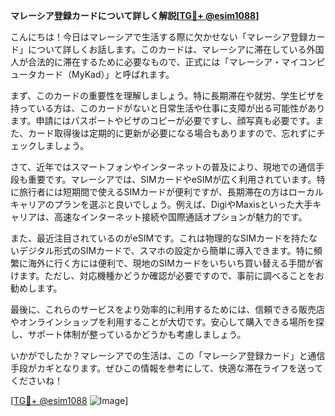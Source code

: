**マレーシア登録カードについて詳しく解説[[TG💪+ @esim1088](https://t.me/s/esim1088)]**

こんにちは！今日はマレーシアで生活する際に欠かせない「マレーシア登録カード」について詳しくお話します。このカードは、マレーシアに滞在している外国人が合法的に滞在するために必要なもので、正式には「マレーシア・マイコンピュータカード（MyKad）」と呼ばれます。

まず、このカードの重要性を理解しましょう。特に長期滞在や就労、学生ビザを持っている方は、このカードがないと日常生活や仕事に支障が出る可能性があります。申請にはパスポートやビザのコピーが必要ですし、顔写真も必要です。また、カード取得後は定期的に更新が必要になる場合もありますので、忘れずにチェックしましょう。

さて、近年ではスマートフォンやインターネットの普及により、現地での通信手段も重要です。マレーシアでは、SIMカードやeSIMが広く利用されています。特に旅行者には短期間で使えるSIMカードが便利ですが、長期滞在の方はローカルキャリアのプランを選ぶと良いでしょう。例えば、DigiやMaxisといった大手キャリアは、高速なインターネット接続や国際通話オプションが魅力的です。

また、最近注目されているのがeSIMです。これは物理的なSIMカードを持たないデジタル形式のSIMカードで、スマホの設定から簡単に導入できます。特に頻繁に海外に行く方には便利で、現地のSIMカードをいちいち買い替える手間が省けます。ただし、対応機種かどうか確認が必要ですので、事前に調べることをお勧めします。

最後に、これらのサービスをより効率的に利用するためには、信頼できる販売店やオンラインショップを利用することが大切です。安心して購入できる場所を探し、サポート体制が整っているかどうかも考慮しましょう。

いかがでしたか？マレーシアでの生活は、この「マレーシア登録カード」と通信手段がカギとなります。ぜひこの情報を参考にして、快適な滞在ライフを送ってくださいね！

[[TG💪+ @esim1088](https://t.me/s/esim1088) ![Image](https://i.postimg.cc/Y0z9fWf4/image.png)]